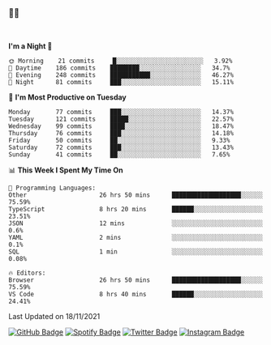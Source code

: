 ### 🤙🍺

<!-- <a href="https://github-readme-stats.vercel.app/api?username=hzak2xx&count_private=true&show_icons=true&theme=dracula">
  <img align="center" src="https://github-readme-stats.vercel.app/api?username=hzak2xx&count_private=true&show_icons=true&theme=dracula" />
</a>
</br> -->
</br>

<!--START_SECTION:waka-->
**I'm a Night 🦉** 

```text
🌞 Morning    21 commits     █░░░░░░░░░░░░░░░░░░░░░░░░   3.92% 
🌆 Daytime    186 commits    ████████░░░░░░░░░░░░░░░░░   34.7% 
🌃 Evening    248 commits    ███████████░░░░░░░░░░░░░░   46.27% 
🌙 Night      81 commits     ███░░░░░░░░░░░░░░░░░░░░░░   15.11%

```
📅 **I'm Most Productive on Tuesday** 

```text
Monday       77 commits     ███░░░░░░░░░░░░░░░░░░░░░░   14.37% 
Tuesday      121 commits    █████░░░░░░░░░░░░░░░░░░░░   22.57% 
Wednesday    99 commits     ████░░░░░░░░░░░░░░░░░░░░░   18.47% 
Thursday     76 commits     ███░░░░░░░░░░░░░░░░░░░░░░   14.18% 
Friday       50 commits     ██░░░░░░░░░░░░░░░░░░░░░░░   9.33% 
Saturday     72 commits     ███░░░░░░░░░░░░░░░░░░░░░░   13.43% 
Sunday       41 commits     ██░░░░░░░░░░░░░░░░░░░░░░░   7.65%

```


📊 **This Week I Spent My Time On** 

```text
💬 Programming Languages: 
Other                    26 hrs 50 mins      ███████████████████░░░░░░   75.59% 
TypeScript               8 hrs 20 mins       ██████░░░░░░░░░░░░░░░░░░░   23.51% 
JSON                     12 mins             ░░░░░░░░░░░░░░░░░░░░░░░░░   0.6% 
YAML                     2 mins              ░░░░░░░░░░░░░░░░░░░░░░░░░   0.1% 
SQL                      1 min               ░░░░░░░░░░░░░░░░░░░░░░░░░   0.08%

🔥 Editors: 
Browser                  26 hrs 50 mins      ███████████████████░░░░░░   75.59% 
VS Code                  8 hrs 40 mins       ██████░░░░░░░░░░░░░░░░░░░   24.41%

```


 Last Updated on 18/11/2021
<!--END_SECTION:waka-->

[![GitHub Badge](https://img.shields.io/badge/GitHub-100000?style=for-the-badge&logo=github&logoColor=white)](https://github.com/hzak2xx)
[![Spotify Badge](https://img.shields.io/badge/Spotify-1ED760?&style=for-the-badge&logo=spotify&logoColor=white)](https://open.spotify.com/user/uf90s6sbbh75a1mt44clkhkvf)
[![Twitter Badge](https://img.shields.io/badge/Twitter-1DA1F2?style=for-the-badge&logo=twitter&logoColor=white)](https://twitter.com/hzak2xx)
[![Instagram Badge](https://img.shields.io/badge/Instagram-E4405F?style=for-the-badge&logo=instagram&logoColor=white)](https://www.instagram.com/hzak2xx/)
